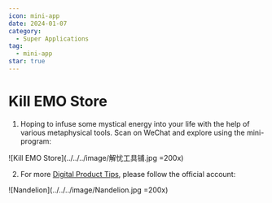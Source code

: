 ```yaml
---
icon: mini-app
date: 2024-01-07
category:
  - Super Applications
tag:
  - mini-app
star: true
---
```


# Kill EMO Store

1. Hoping to infuse some mystical energy into your life with the help of various metaphysical tools. Scan on WeChat and explore using the mini-program:

![Kill EMO Store](../../../image/解忧工具铺.jpg =200x)

2. For more [Digital Product Tips](https://mp.weixin.qq.com/mp/appmsgalbum?__biz=Mzg5MDg3NzYwNg==&action=getalbum&album_id=2686321010140561411#wechat_redirect), please follow the official account:

![Nandelion](../../../image/Nandelion.jpg =200x)